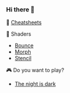 ### Hi there 👋

<!--
**adcimon/adcimon** is a ✨ _special_ ✨ repository because its `README.md` (this file) appears on your GitHub profile.

Here are some ideas to get you started:

- 🔭 I’m currently working on ...
- 🌱 I’m currently learning ...
- 👯 I’m looking to collaborate on ...
- 🤔 I’m looking for help with ...
- 💬 Ask me about ...
- 📫 How to reach me: ...
- 😄 Pronouns: ...
- ⚡ Fun fact: ...
-->

:scroll: [Cheatsheets](https://adcimon.github.io/cheatsheets/)

:art: Shaders
* [Bounce](https://github.com/adcimon/vertex-shader-bounce-effect)
* [Morph](https://github.com/adcimon/vertex-shader-simple-morph)
* [Stencil](https://github.com/adcimon/stencil-buffer-4-item-box)

:video_game: Do you want to play?
* [The night is dark](https://adcimon.github.io/the-night-is-dark/)
